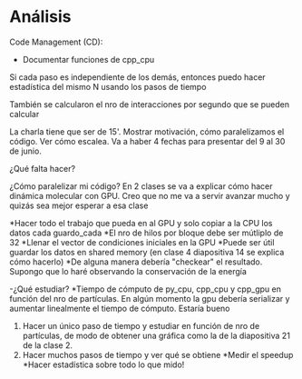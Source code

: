 # Análisis 

Code Management (CD):
* Documentar funciones de cpp_cpu




Si cada paso es independiente de los demás, entonces puedo hacer estadística del mismo N usando los pasos de tiempo


También se calcularon el nro de interacciones por segundo que se pueden calcular

La charla tiene que ser de 15'. Mostrar motivación, cómo paralelizamos el código. Ver cómo escalea. Va a haber 4 fechas para presentar del 9 al 30 de junio. 



¿Qué falta hacer?










¿Cómo paralelizar mi código?
En 2 clases se va a explicar cómo hacer dinámica molecular con GPU. Creo que no me va a servir avanzar mucho y quizás sea mejor esperar a esa clase

*Hacer todo el trabajo que pueda en al GPU y solo copiar a la CPU los datos cada guardo_cada
*El nro de hilos por bloque debe ser mútliplo de 32
*Llenar el vector de condiciones iniciales en la GPU
*Puede ser útil guardar los datos en shared memory (en clase 4 diapositiva 14 se explica cómo hacerlo)
*De alguna manera debería "checkear" el resultado. Supongo que lo haré observando la conservación de la energía

-¿Qué estudiar?
*Tiempo de cómputo de py_cpu, cpp_cpu y cpp_gpu en función del nro de partículas. En algún momento la gpu debería serializar y aumentar linealmente el tiempo de cómputo. Estaría bueno
1. Hacer un único paso de tiempo y estudiar en función de nro de partículas, de modo de obtener una gráfica como la de la diapositiva 21 de la clase 2.
2. Hacer muchos pasos de tiempo y ver qué se obtiene
*Medir el speedup
*Hacer estadística sobre todo lo que mido!